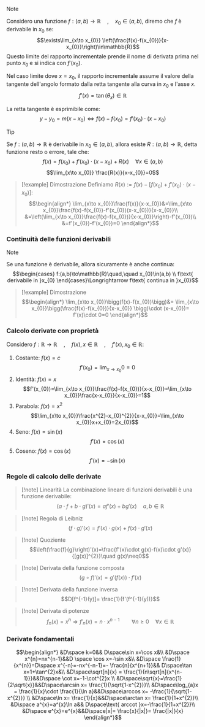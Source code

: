 >[!note]
>Considero una funzione $f:(a,b)\to \mathbb{R}\quad,\quad x_{0}\in(a,b)$, diremo che $f$ è derivabile in $x_{0}$ se:$$\exists\lim_{x\to x_{0}} \left(\frac{f(x)-f(x_{0})}{x-x_{0}}\right)\in\mathbb{R}$$
>Questo limite del rapporto incrementale prende il nome di derivata prima nel punto $x_{0}$ e si indica con $f'(x_{0})$.

Nel caso limite dove $x=x_{0}$, il rapporto incrementale assume il valore della tangente dell'angolo formato dalla retta tangente alla curva in $x_{0}$ e l'asse $x$.
$$f'(x)=\tan(\theta_{x})\in\mathbb{R}$$

La retta tangente è esprimibile come:
$$y-y_{0}=m(x-x_{0})\iff f(x)-f(x_{0})=f'(x_{0})\cdot(x-x_{0})$$

>[!tip]
>Se $f:(a,b)\to\mathbb{R}$ è derivabile in $x_{0}\in(a,b)$, allora esiste $R:(a,b)\to\mathbb{R}$, detta funzione resto o errore, tale che:
>$$f(x)=f(x_{0})+f'(x_{0})\cdot(x-x_{0})+R(x)\quad\forall x\in(a,b)$$
>$$\lim_{x\to x_{0}} \frac{R(x)}{x-x_{0}}=0$$

>[!example] Dimostrazione
>Definiamo $R(x):= f(x)-[f(x_{0})+f'(x_{0})\cdot(x-x_{0})]$:
>$$\begin{align*}
\lim_{x\to x_{0}}\frac{f(x)}{x-x_{0}}&=\lim_{x\to x_{0}}\frac{f(x)-f(x_{0})-f'(x_{0})(x-x_{0})}{x-x_{0}}\\
&=\left(\lim_{x\to x_{0}}\frac{f(x)-f(x_{0})}{x-x_{0}}\right)-f'(x_{0})\\
&=f'(x_{0})-f'(x_{0})=0
\end{align*}$$

### Continuità delle funzioni derivabili
>[!note]
>Se una funzione è derivabile, allora sicuramente è anche continua: $$\begin{cases}
f:(a,b)\to\mathbb{R}\quad,\quad x_{0}\in(a,b) \\
f\text{ derivabile in }x_{0}
\end{cases}\Longrightarrow f\text{ continua in }x_{0}$$

>[!example] Dimostrazione
>$$\begin{align*}
\lim_{x\to x_{0}}\bigg(f(x)-f(x_{0})\bigg)&= \lim_{x\to x_{0}}\bigg(\frac{f(x)-f(x_{0})}{x-x_{0}} \bigg)\cdot (x-x_{0})= f'(x)\cdot 0=0
\end{align*}$$
### Calcolo derivate con proprietà

Considero $f:\mathbb{R}\to\mathbb{R}\quad,\quad f(x),x\in\mathbb{R}\quad,\quad f'(x),x_{0}\in\mathbb{R}$:

1. Costante: $f(x)=c$ $$f'(x_{0})=\lim_{x\to x_{0}}0=0$$
2. Identità: $f(x)=x$ $$f'(x_{0})=\lim_{x\to x_{0}}\frac{f(x)-f(x_{0})}{x-x_{0}}=\lim_{x\to x_{0}}\frac{x-x_{0}}{x-x_{0}}=1$$
3. Parabola: $f(x)=x^{2}$ $$\lim_{x\to x_{0}}\frac{x^{2}-x_{0}^{2}}{x-x_{0}}=\lim_{x\to x_{0}}x+x_{0}=2x_{0}$$
4. Seno: $f(x)=\sin(x)$ $$f'(x)=\cos(x)$$
5. Coseno: $f(x)=\cos(x)$ $$f'(x)=-\sin(x)$$
### Regole di calcolo delle derivate
>[!note] Linearità
>La combinazione lineare di funzioni derivabili è una funzione derivabile: $$(a\cdot f+b\cdot g)'(x)=af'(x)+bg'(x)\quad a,b\in\mathbb{R}$$

>[!note] Regola di Leibniz
>$$(f\cdot g)'(x)= f'(x)\cdot g(x)+f(x)\cdot g'(x)$$

>[!note] Quoziente
>$$\left(\frac{f}{g}\right)'(x)=\frac{f'(x)\cdot g(x)-f(x)\cdot g'(x)}{[g(x)]^{2}}\quad g(x)\neq0$$

>[!note] Derivata della funzione composta
>$$(g\circ f)'(x)=g'(f(x))\cdot f'(x)$$

>[!note] Derivata della funzione inversa
>$$D[f^{-1}(y)]= \frac{1}{f'(f^{-1}(y))}$$

>[!note] Derivata di potenze
>$$f_{n}(x)=x^{n}\Longrightarrow f'_{n}(x)=n\cdot x^{n-1}\qquad\forall n\geq0\quad\forall x\in\mathbb{R}$$

### Derivate fondamentali

$$\begin{align*}
&D\space k=0&& D\space\sin x=\cos x&\\
&D\space x^{n}=nx^{n-1}&&D \space \cos x=-\sin x&\\
&D\space \frac{1}{x^{n}}=D\space x^{-n}=-nx^{-n-1}=- \frac{n}{x^{n+1}}&& D\space\tan x=1+\tan^{2}x&\\
&D\space\sqrt[n]{x} = \frac{1}{n\sqrt[n]{x^{n-1}}}&&D\space \cot x=-1-\cot^{2}x \\
&D\space\sqrt{x}=\frac{1}{2\sqrt{x}}&&D\space\arcsin x= \frac{1}{\sqrt{1-x^{2}}}\\
&D\space\log_{a}x = \frac{1}{x}\cdot \frac{1}{\ln a}&&D\space\arccos x= -\frac{1}{\sqrt{1-x^{2}}} \\
&D\space\ln x= \frac{1}{x}&&D\space\arctan x= \frac{1}{1+x^{2}}\\
&D\space a^{x}=a^{x}\ln a&& D\space\text{ arccot }x=-\frac{1}{1+x^{2}}\\
&D\space e^{x}=e^{x}&&D\space|x|= \frac{x}{|x|}= \frac{|x|}{x}
\end{align*}$$
